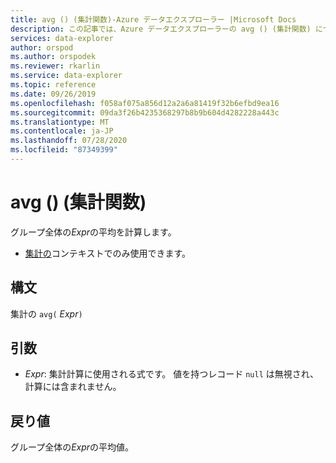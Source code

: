 ```yaml
---
title: avg () (集計関数)-Azure データエクスプローラー |Microsoft Docs
description: この記事では、Azure データエクスプローラーの avg () (集計関数) について説明します。
services: data-explorer
author: orspod
ms.author: orspodek
ms.reviewer: rkarlin
ms.service: data-explorer
ms.topic: reference
ms.date: 09/26/2019
ms.openlocfilehash: f058af075a856d12a2a6a81419f32b6efbd9ea16
ms.sourcegitcommit: 09da3f26b4235368297b8b9b604d4282228a443c
ms.translationtype: MT
ms.contentlocale: ja-JP
ms.lasthandoff: 07/28/2020
ms.locfileid: "87349399"
---
```

# <a name="avg-aggregation-function"></a>avg () (集計関数)

グループ全体の*Expr*の平均を計算します。 

* [集計の](summarizeoperator.md)コンテキストでのみ使用できます。

## <a name="syntax"></a>構文

集計の `avg(` *Expr*`)`

## <a name="arguments"></a>引数

* *Expr*: 集計計算に使用される式です。 値を持つレコード `null` は無視され、計算には含まれません。

## <a name="returns"></a>戻り値

グループ全体の*Expr*の平均値。
 